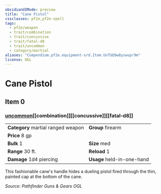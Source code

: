 ```yaml
---
obsidianUIMode: preview
title: "Cane Pistol"
cssclasses: pf2e,pf2e-spell
tags:
  - pf2e/weapon
  - trait/combination
  - trait/concussive
  - trait/fatal-d8
  - trait/uncommon
  - category/martial
aliases: "Compendium.pf2e.equipment-srd.Item.UnTUQ9w8yswupr9m"
license: OGL
---
```

# Cane Pistol
## Item 0
### [uncommon](uncommon "Uncommon Rarity Trait")[[combination]][[concussive]][[fatal-d8]]

|  |  |
| -- | -- |
| **Category** martial ranged weapon | **Group** firearm |
| **Price** 8 gp |  |
| **Bulk** 1 | **Size** med |
|**Range** 30 ft.| **Reload** 1|
| **Damage** 1d4 piercing  | **Usage** held-in-one-hand |



This fashionable cane's handle hides a dueling pistol fired through the thin, painted cap at the bottom of the cane.

*Source: Pathfinder Guns & Gears*
*OGL*